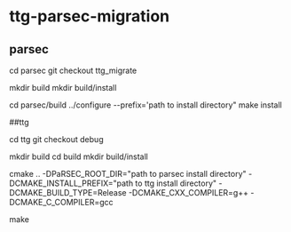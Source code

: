 # ttg-parsec-migration

## parsec
cd parsec
git checkout ttg_migrate

mkdir build
mkdir build/install

cd parsec/build
../configure --prefix='path to install directory"
make install

##ttg

cd ttg
git checkout debug

mkdir build
cd build
mkdir build/install

cmake .. -DPaRSEC_ROOT_DIR="path to parsec install directory" -DCMAKE_INSTALL_PREFIX="path to ttg install directory" -DCMAKE_BUILD_TYPE=Release -DCMAKE_CXX_COMPILER=g++ -DCMAKE_C_COMPILER=gcc

make
